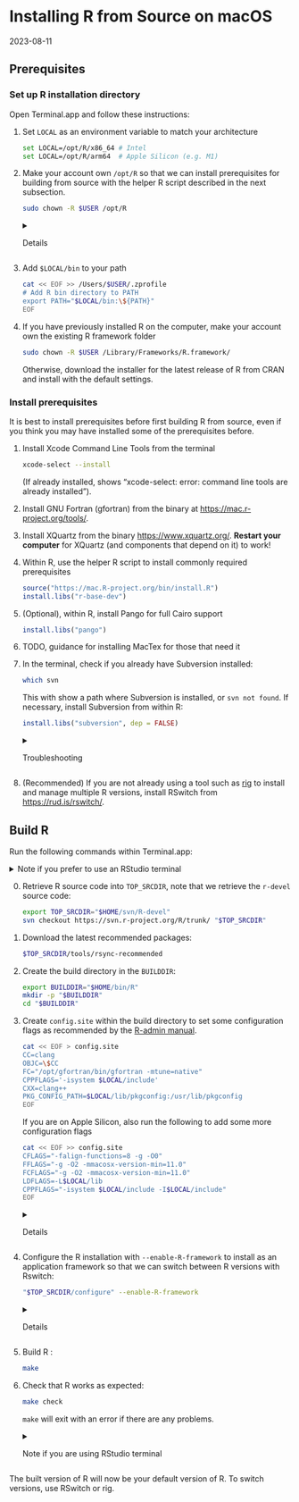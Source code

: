 Installing R from Source on macOS
================
2023-08-11

## Prerequisites

### Set up R installation directory

Open Terminal.app and follow these instructions:

1.  Set `LOCAL` as an environment variable to match your architecture

    ``` sh
    set LOCAL=/opt/R/x86_64 # Intel
    set LOCAL=/opt/R/arm64  # Apple Silicon (e.g. M1)
    ```

2.  Make your account own `/opt/R` so that we can install prerequisites
    for building from source with the helper R script described in the
    next subsection.

    ``` sh
    sudo chown -R $USER /opt/R
    ```

    <details>
    <summary>

    Details

    </summary>

    If this is skipped, get errors when running
    `install.libs("r-base-dev")`, e.g. ” Can’t restore time”, “Can’t
    unlink already-existing object”

    </details>

3.  Add `$LOCAL/bin` to your path

    ``` sh
    cat << EOF >> /Users/$USER/.zprofile
    # Add R bin directory to PATH
    export PATH="$LOCAL/bin:\${PATH}"
    EOF
    ```

4.  If you have previously installed R on the computer, make your
    account own the existing R framework folder

    ``` sh
    sudo chown -R $USER /Library/Frameworks/R.framework/
    ```

    Otherwise, download the installer for the latest release of R from
    CRAN and install with the default settings.

### Install prerequisites

It is best to install prerequisites before first building R from source,
even if you think you may have installed some of the prerequisites
before.

1.  Install Xcode Command Line Tools from the terminal

    ``` sh
    xcode-select --install
    ```

    (If already installed, shows “xcode-select: error: command line
    tools are already installed”).

2.  Install GNU Fortran (gfortran) from the binary at
    <https://mac.r-project.org/tools/>.

3.  Install XQuartz from the binary <https://www.xquartz.org/>.
    **Restart your computer** for XQuartz (and components that depend on
    it) to work!

4.  Within R, use the helper R script to install commonly required
    prerequisites

    ``` r
    source("https://mac.R-project.org/bin/install.R")
    install.libs("r-base-dev")
    ```

5.  (Optional), within R, install Pango for full Cairo support

    ``` r
    install.libs("pango")
    ```

6.  TODO, guidance for installing MacTex for those that need it

7.  In the terminal, check if you already have Subversion installed:

    ``` sh
    which svn
    ```

    This with show a path where Subversion is installed, or
    `svn not found`. If necessary, install Subversion from within R:

    ``` r
    install.libs("subversion", dep = FALSE)
    ```

    <details>
    <summary>

    Troubleshooting

    </summary>

    If this does not work, try installing via your preferred package
    manage, e.g. with Homebrew: <code>brew install svn</code>.

    </details>

8.  (Recommended) If you are not already using a tool such as
    [rig](https://github.com/r-lib/rig) to install and manage multiple R
    versions, install RSwitch from <https://rud.is/rswitch/>.

## Build R

Run the following commands within Terminal.app:

<details>
<summary>
Note if you prefer to use an RStudio terminal
</summary>
The PATH setting in <code>~/.zprofile</code> will only work for a zsh
terminal, so you may need to change your Global Options or add the PATH
setting to <code>~/.bash_profile</code>
</details>

0.  Retrieve R source code into `TOP_SRCDIR`, note that we retrieve the
    `r-devel` source code:

    ``` sh
    export TOP_SRCDIR="$HOME/svn/R-devel"
    svn checkout https://svn.r-project.org/R/trunk/ "$TOP_SRCDIR"
    ```

1.  Download the latest recommended packages:

    ``` sh
    $TOP_SRCDIR/tools/rsync-recommended
    ```

2.  Create the build directory in the `BUILDDIR`:

    ``` sh
    export BUILDDIR="$HOME/bin/R"
    mkdir -p "$BUILDDIR"
    cd "$BUILDDIR"
    ```

3.  Create `config.site` within the build directory to set some
    configuration flags as recommended by the [R-admin
    manual](https://cran.r-project.org/doc/manuals/r-devel/R-admin.html#Prerequisites).

    ``` sh
    cat << EOF > config.site
    CC=clang
    OBJC=\$CC
    FC="/opt/gfortran/bin/gfortran -mtune=native"
    CPPFLAGS='-isystem $LOCAL/include'
    CXX=clang++
    PKG_CONFIG_PATH=$LOCAL/lib/pkgconfig:/usr/lib/pkgconfig
    EOF
    ```

    If you are on Apple Silicon, also run the following to add some more
    configuration flags

    ``` sh
    cat << EOF >> config.site
    CFLAGS="-falign-functions=8 -g -O0"
    FFLAGS="-g -O2 -mmacosx-version-min=11.0"
    FCFLAGS="-g -O2 -mmacosx-version-min=11.0"
    LDFLAGS=-L$LOCAL/lib
    CPPFLAGS="-isystem $LOCAL/include -I$LOCAL/include"
    EOF
    ```

    <details>
    <summary>

    Details

    </summary>

    Some modifications to th: `-O0` to enable debugging symbols and
    disable compiler optimisations for better debugging experience;
    `-mmacos-version-min` corrected \[?\] to `-mmacosx-version-min`;
    `LDFLAGS=-L$LOCAL/lib` added so that liblzma can be found. CPPFLAGS
    modified for Apple Silicon to link to the headers for liblzma.

    </details>

4.  Configure the R installation with `--enable-R-framework` to install
    as an application framework so that we can switch between R versions
    with Rswitch:

    ``` sh
    "$TOP_SRCDIR/configure" --enable-R-framework
    ```

    <details>
    <summary>

    Details

    </summary>

    This assumes you only want to work with one development version of R
    that will be identified by the Major.Minor version number. To
    customize the version name use `--enable-R-framework FW=VERSION`
    where e.g. VERSION=4.4-dev. The compilation options in [R-admin
    manual](https://cran.r-project.org/doc/manuals/r-devel/R-admin.html#Prerequisites)
    to define the location of X11 and tcltk libraries do not seem to be
    necessary.

    </details>

5.  Build R :

    ``` sh
    make
    ```

6.  Check that R works as expected:

    ``` sh
    make check
    ```

    `make` will exit with an error if there are any problems.

    <details>
    <summary>

    Note if you are using RStudio terminal

    </summary>

    `make check` will fail unless you run `unset R_HOME` first

    </details>

The built version of R will now be your default version of R. To switch
versions, use RSwitch or rig.
